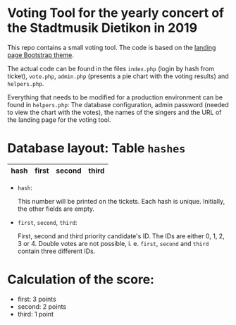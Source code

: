 # Voting Tool for the yearly concert of the Stadtmusik Dietikon in 2019
This repo contains a small voting tool. The code is based on the [landing page Bootstrap theme](https://startbootstrap.com/template-overviews/landing-page/).

The actual code can be found in the files ```index.php``` (login by hash from ticket), ```vote.php```, ```admin.php``` (presents a pie chart with the voting results) and ```helpers.php```.

Everything that needs to be modified for a production environment can be found in ```helpers.php```: The database configuration, admin password (needed to view the chart with the votes), the names of the singers and the URL of the landing page for the voting tool.

# Database layout: Table ```hashes```
| hash | first | second | third |
| ---- | ----- | ------ | ----- |
- ```hash```:
  
  This number will be printed on the tickets. Each hash is unique. Initially, the other fields are empty.
- ```first```, ```second```, ```third```:
  
  First, second and third priority candidate's ID. The IDs are either 0, 1, 2, 3 or 4. Double votes are not possible, i. e. ```first```, ```second``` and ```third``` contain three different IDs.
  
# Calculation of the score:
- first: 3 points
- second: 2 points
- third: 1 point

